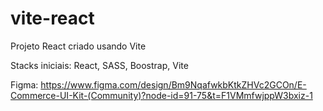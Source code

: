 # vite-react
 Projeto React criado usando Vite

Stacks iniciais:
React,
SASS,
Boostrap,
Vite

Figma:
https://www.figma.com/design/Bm9NqafwkbKtkZHVc2GCOn/E-Commerce-UI-Kit-(Community)?node-id=91-75&t=F1VMmfwjppW3bxiz-1
